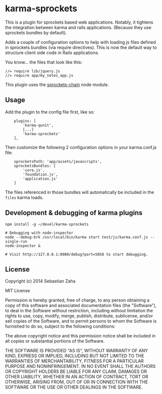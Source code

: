 # karma-sprockets

This is a plugin for sprockets based web applications. Notably, it tightens the integration
between karma and rails applications. (Because they use sprockets bundles by default).

Adds a couple of configuration options to help with loading js files defined in sprockets bundles
(via require directives). This is now the default way to structure client side code in Rails
applications.

You know... the files that look like this:

    //= require lib/jquery.js
    //= require app/my_notes_app.js

This plugin uses the [sprockets-chain](https://github.com/lucaong/sprockets-chain) node module.


## Usage

Add the plugin to the config file first, like so:

        plugins: [
            'karma-qunit',
            [...]
            'karma-sprockets'
        ],


Then customize the following 2 configuration options in your karma.conf.js file:

        sprocketsPath: 'app/assets/javascripts',
        sprocketsBundles: [
            'core.js',
            'foundation.js',
            'application.js'
        ]

The files referenced in those bundles will automatically be included in the `files` karma loads.


## Development & debugging of karma plugins

    npm install -g ~/devel/karma-sprockets

    # Debugging with node-inspector
    node --debug-brk /usr/local/bin/karma start test/js/karma.conf.js --single-run
    node-inspector &

    # Visit http://127.0.0.1:8080/debug?port=5858 to start debugging.


## License

Copyright (c) 2014 Sebastian Zaha

MIT License

Permission is hereby granted, free of charge, to any person obtaining
a copy of this software and associated documentation files (the
"Software"), to deal in the Software without restriction, including
without limitation the rights to use, copy, modify, merge, publish,
distribute, sublicense, and/or sell copies of the Software, and to
permit persons to whom the Software is furnished to do so, subject to
the following conditions:

The above copyright notice and this permission notice shall be
included in all copies or substantial portions of the Software.

THE SOFTWARE IS PROVIDED "AS IS", WITHOUT WARRANTY OF ANY KIND,
EXPRESS OR IMPLIED, INCLUDING BUT NOT LIMITED TO THE WARRANTIES OF
MERCHANTABILITY, FITNESS FOR A PARTICULAR PURPOSE AND
NONINFRINGEMENT. IN NO EVENT SHALL THE AUTHORS OR COPYRIGHT HOLDERS BE
LIABLE FOR ANY CLAIM, DAMAGES OR OTHER LIABILITY, WHETHER IN AN ACTION
OF CONTRACT, TORT OR OTHERWISE, ARISING FROM, OUT OF OR IN CONNECTION
WITH THE SOFTWARE OR THE USE OR OTHER DEALINGS IN THE SOFTWARE.
